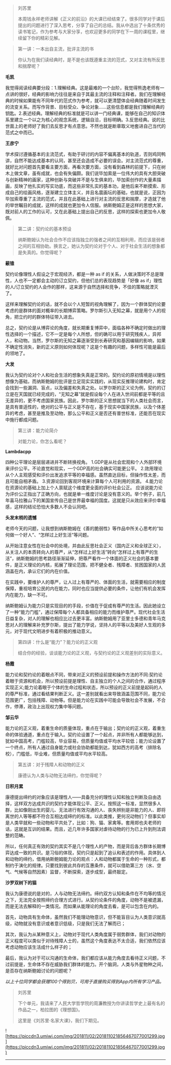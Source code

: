 > 刘苏里
> 
> 本周钱永祥老师讲解《正义的前沿》的大课已经结束了。很多同学对于课后提出的问题进行了深入思考，分享了自己的总结。我从中选出了十条优秀的读书笔记，作为参考与大家分享，也欢迎更多的同学在下一周的课程里，继续留下你的精彩见解。

> 第一讲：一本出自主流，批评主流的书
> 
> 你认为在我们读经典时，是不是也该既遵重主流的范式，又对主流有所反思和揣摩呢？

 **毛凯**

我觉得阅读经典要分段：1.理解经典。这是最难的一个台阶，我觉得熊逸老师有一点讲的很好，经典的影响力往往是来自于其最主流的注释和注释者。我们在理解经典的时候如果能有不同年代的范式作为参考，就可以更清楚体会经典随着时间发生的流变关系。而写作背景、目标受众、争论对象……这些信息都是我们理解经典的钥匙。2.表述经典。理解经典的标准就是可以讲一门经典课，能够在自己的知识体系里建立一个以之为核心的观念系统，逻辑自洽，目标明确。3.反思经典。说的比世面上的老师好了我们去反思才有点意思。不然也就是断章取义地套进自己当代的范式之中而已。

 **王彦宁**

学术探讨遵循基本的主流范式，有助于研讨的内容不偏离基本的轨道，否则鸡同鸭讲，自然不能达成基本的认同，甚至还会造成不必要的误会。对主流范式的尊重，就好比对问题首先要看主要方面，再看次要方面，没有看到森林的前提下，只在树木上做文章，虽有成就，也会有失偏颇。我们说毕加索是一位伟大的具有大胆突破与创新精神的画家，这种创新与突破并不是与生俱来的，毕加索创作的大量素描画，反映了他扎实的写实功底，而这些非常扎实的基本功，是他后来不断摸索、形成自己的绘画风格，逐渐建立立体主义，并且名震画坛的基础，也就是说，正因为毕加索尊重了主流的范式，并且在此基础上进行对主流的反思和揣摩，才造就了他的举世瞩目的成就，这样的成就也更加令人信服。纳斯鲍姆正是这样的思想大家，既对前人的工作的认可，又在此基础上提出自己的反思，这样的探索也更加令人敬佩。

> 第二讲：契约论的基本预设
> 
> 纳斯鲍姆认为社会合作不应该指独立的强者之间的互相利用，而应该是弱者之间的互相协助。换言之，她认为契约论对于个人、对于社会生活的想象都是失真的。你觉得呢？

 **蔽锥**

契约论像理性人假设之于宏观经济，都是一种 as if 的关系，人做决策时不总是理性，人也不一定都会主动的订立契约，但他们总的表现趋势是「好像 as if」理性的人/订立契约的人会作的那样，这来源于自然选择和竞争，不佳的策略就湮灭了。

这样来理解契约论的话，就不会以个人短暂的视角理解了，因为一个群体契约论要考虑的是群体的面对概率的长期博弈策略。罗尔斯引入无知之幕，就是用个人的视角，把立约时的群体特征带入进去。

总之，契约论是从博弈论的角度，就长期重复博弈中，面临各种不确定时做出的理性选择的一个描述，它不一定是每个人所想，但的确可以用于研究残疾人，异邦人，和动物。当然，罗尔斯的无知之幕逐渐受到长寿研究和基因编辑的影响，如果不确定性消失，新的正义原则如何体现呢？这是个有趣的问题，多样性可能是最后的领地了。

 **大发**

我认为契约论对个人和社会生活的想象失真是正常的。契约论的原初情境是以理性想像为基础，而纳斯鲍姆的批评是立足现实实践的，从现实反推理论建构时，肯定会找到一些漏洞、盲点，以及偏差和失真之处。以罗尔斯的正义论为例，契约的订立是在天国就已经完成的，“无知之幕”就是假设每个人在进入世间前都是平等的且无差异的，更不考虑国家民族。因此，罗尔斯的正义思想就当下的人类社会而言，是具有普适性的，绝对的公平与正义是不存在，基于现实中国家民族，以及个体差异的考虑，甚至是推及至动物，那么公平和正义是否还有普世标准，还能否在现实中施行都成问题。

> 第三讲：能力论简介
> 
> 对能力论，你怎么看呢？

 **Lambdacpp**

四种公平理论是层层递进并不断转换视角。 1.GDP是从社会宏观和个人外部环境来评价公平。不论直觉和现实，一个GDP高的社会确实可能更公平。 2.效用理论从个人主观感受和评价出发追求平等的幸福感。虽然直达目标，但操作性太差，而且可能自相矛盾。 3.资源论回到客观环境来计算每个人可利用的资源。 4.能力论在资源论的基础上加上个人禀赋这个维度更全面的评价社会公正。 应该说能力论为评价公正指出了正确方向，也就是单一维度讨论是没有意义的。举个例子，前几年喜马拉雅山下的某国宣传自己是世界最幸福的国度。这就是只从效应来评价幸福感，这样的结论恐怕大多数人不会认同吧。

 **头发末梢的遗憾**

老师今天的问题，让我想到纳斯鲍姆在《善的脆弱性》等作品中所关心思考的“如何做一个好人”、“怎样过上好生活”等问题。

从开始注意女性在社会中的处境，并由此反思社会正义（国内正义和全球正义），从关注人的本质转向人的尊严，从“怎样过上好生活”转向“怎样过上有尊严的生活”，纳斯鲍姆的思考路径渐渐延伸，把尊严看作一个体面的正义社会的基本要件，是正义理论的内核，拓展了理论范围，把不健全者、残障者、贫困国家的人民涵盖在内，承认它们的内在价值。

在实践中，要维护人的尊严，让人过上有尊严的、体面的生活，就需要相应的制度保障，重视培育公民的内在能力，同时也应当提供必要的条件，让他们有机会发挥内在能力，缺一不可。

纳斯鲍姆认为能力只是实现目的的手段，价值在于促成有尊严的生活。因此她设立了一种“能力门槛”，通过保障每个人都具备相应的能力而维护尊严。现代社会生活日益复杂，对人的理解也相应比过去更丰富。纳斯鲍姆用了亚里士多德和青年马克思对人的理解来补充罗尔斯，提出了能力学说，坚持人的平等以及美好人生观的多元，对于现代文明进步有着积极的推动意义。

> 第四讲：什么是“能力”？能力论的正义观
> 
> 结合你的经验，谈谈能力论的正义观，与契约论的正义观差别的实际意义。

 **杨霞**

能力论和契约论的着眼点不同，带来对正义的预设前提和操作方法的不同:契约论着眼于资源和机会，所以预设前提是理性、自主独立的个人之间的合作，通过程序实现正义;能力论着眼于个体的生命过程和状态，所以预设的正义前提是起码的人的尊严标准，通过看结果判断正义。这一差别就看出来导致涵盖范围不同，能力论范围更广，包括残障、动物等。但是能力论在实践中可能会导致社会不发展，不合作，停滞，政治上出现权力集中等问题。

 **邹云华**

能力论的正义观，着重生命的质量体现，重点在于输出；契约论的正义观，着重生命的体验通道，重点在于输入。契约论设置了一个起点，并非所有人都能够达到，犹如中国高考，门槛较高，毕业容易，但质量均值或平均水平较低；能力论设置了一个终点，所有人通过自身能力或社会协助都能到达，犹如西方的高考（排除名校），门槛低，毕业难，但质量均值或平均水平较高。

> 第五讲：对于残障人和动物的正义
> 
> 康德认为人类与动物无法缔约，你觉得呢？

 **日积月累**

康德提出缔约的对象应该是理性人——具备充分的理性认知和独立判断及自由选择，这样双方达成共识的契约才能体现公平、正义。按照这一标准，显然很多人群，比如像刚出生的婴儿、无法进行有效沟通的人、丧失辨别是非能力的人、即将离世的人等等都不符合互相达成缔约的标准。以此类推，更何况动物们？但事实却是人类早就和一些动物和平共处了，比如：狗、猫、家禽等。套用郑也夫老师的话，这就是互训的结果。而且，近几年许多国家对虐待动物的行为已上升到刑法调整的范畴。

所以，任何真正有效的契约其实不是几个理性人的产物，而是背后各方群体长期博弈达成一致的共识。是习俗的体现，契约只是起到了追认和表述的作用。具体到人和动物的缔约，借用纳斯鲍姆能力论的观点：人和动物都属于生命的一种形式，都制约于演化的规律。只要找到彼此共存的互惠条件，就可以借助第三方（水、空气、气候等自然因素）监督，不断探索，逐步成型，最终敲定。

 **沙罗双树下的猫**

我认为康德说的是对的，人与动物无法缔约。缔约双方认知和条件在不均等的情况之下，无法完全按照缔约合理方式进行。从契约论条件的角度，动物不是被遗漏，而是无法去解释的一类情况。而如果从能理论的角度去看，是可以包含在内的。

首先，动物具有生命体，虽然我们不能理动物意识，但不能盲目认为人类意识就高级，动物就没有意识或者意识低级，只是我们无法了解而已；

其次，我认为从某种意义上，动物对于现代人类角度属于弱势群体，我们对动物的正义程度可以类似于对待残障人士的，虽然这个角度表达不太合适，我们依然应该考虑动物应该生活成什么样子的；

最后，我认为对于可以沟通的生命体，我们都应该从能力角度去看待正义问题，不过前提是，生命体不存在威胁我们群体的能力。开个脑洞，人类与外星物种之间，是否存在纳斯鲍姆讨论的问题呢？

 *以上十位同学都会获赠100个得到贝，可用于直接购买得到App内所有学习产品。*

> 刘苏里
> 
> 下个单元，我请来了人民大学哲学院的周濂教授为你讲读哲学史上最有名的作品之一，柏拉图的《理想国》。
> 
> 这里是《刘苏里·名家大课》，我们下期见。

![https://piccdn3.umiwi.com/img/201811/02/201811021856467077001299.jpg](https://piccdn3.umiwi.com/img/201811/02/201811021856467077001299.jpg)

---
